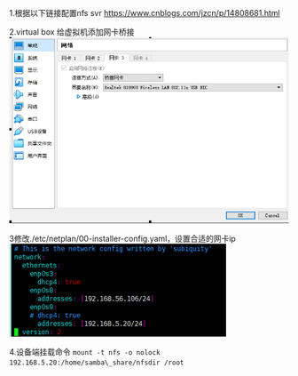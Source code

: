 1.根据以下链接配置nfs svr
https://www.cnblogs.com/jzcn/p/14808681.html

2.virtual box 给虚拟机添加网卡桥接
![image](images/p6znAwDjp1DXMdd-CP6jDgI3lWy8Fqwk1FaJyNmzDrc.png)

3修改./etc/netplan/00-installer-config.yaml，设置合适的网卡ip
![image](images/ATDI0c-5mp1XXuvmUFjT8Wiq3r0mqw6Cj4vR_Dp4WQY.png)

4.设备端挂载命令
`mount -t nfs -o nolock 192.168.5.20:/home/samba\_share/nfsdir /root`